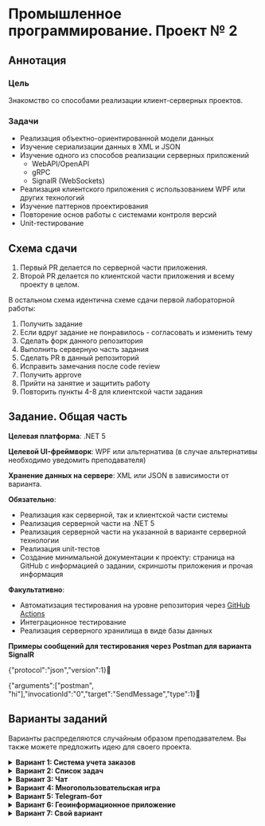 # Промышленное программирование. Проект № 2

## Аннотация

### Цель
Знакомство со способами реализации клиент-серверных проектов.

### Задачи
* Реализация объектно-ориентированной модели данных
* Изучение сериализации данных в XML и JSON
* Изучение одного из способов реализации серверных приложений
  * WebAPI/OpenAPI
  * gRPC
  * SignalR (WebSockets)
* Реализация клиентского приложения с использованием WPF или других технологий
* Изучение паттернов проектирования
* Повторение основ работы с системами контроля версий
* Unit-тестирование

## Схема сдачи

1. Первый PR делается по серверной части приложения.
2. Второй PR делается по клиентской части приложения и всему проекту в целом.

В остальном схема идентична схеме сдачи первой лабораторной работы:
1. Получить задание
2. Если вдруг задание не понравилось - согласовать и изменить тему
3. Сделать форк данного репозитория
4. Выполнить серверную часть задания
5. Сделать PR в данный репозиторий
6. Исправить замечания после code review
7. Получить approve 
8. Прийти на занятие и защитить работу
9. Повторить пункты 4-8 для клиентской части задания

## Задание. Общая часть

**Целевая платформа**: .NET 5

**Целевой UI-фреймворк**: WPF или альтернатива (в случае альтернативы необходимо уведомить преподавателя)

**Хранение данных на сервере**: XML или JSON в зависимости от варианта.

**Обязательно**:
* Реализация как серверной, так и клиентской части системы
* Реализация серверной части на .NET 5
* Реализация серверной части на указанной в варианте серверной технологии
* Реализация unit-тестов
* Создание минимальной документации к проекту: страница на GitHub с информацией о задании, скриншоты приложения и прочая информация

**Факультативно**:
* Автоматизация тестирования на уровне репозитория через [GitHub Actions](https://docs.github.com/en/actions/learn-github-actions/understanding-github-actions)
* Интеграционное тестирование
* Реализация серверного хранилища в виде базы данных

**Примеры сообщений для тестирования через Postman для варианта SignalR**

{"protocol":"json","version":1}

{"arguments":["postman", "hi"],"invocationId":"0","target":"SendMessage","type":1}

## Варианты заданий

Варианты распределяются случайным образом преподавателем.
Вы также можете предложить идею для своего проекта.

<details>
  <summary><strong>Вариант 1: Система учета заказов</strong></summary>
  <p></p>

  Вы разрабатываете систему по продаже свежих фруктов.
  Пользователем системы является поставщик продукции, которому необходимо вести учет сведений о продажах.

  Минимальный функционал:
  - хранение информации о продуктах
  - хранение информации о клиентах
  - хранение информации о заказах
  - выполнение CRUD-операций с перечисленными выше сущностями
  - управление статусами заказов
  - вывод отчета за месяц - самые продающиеся продукты и их суммарная стоимость

  Варианты серверных технологий:
  - OpenAPI
  - gRPC
</details>

<details>
  <summary><strong>Вариант 2: Список задач</strong></summary>
  <p></p>

  Вы разрабатываете корпоративную систему ведения задач.

  Задачи представляют собой:
  - текстовый заголовок 
  - текстовое описание
  - статус
  - кому назначена
  - набор тэгов, ассоциированных с задачей

  Минимальный функционал:
  - хранение информации о задачах
  - хранение информации об исполнителях задач
  - хранение информации о тэгах
  - выполнение CRUD-операций с перечисленными выше сущностями
  - управление статусами задач

  Варианты серверных технологий:
  - OpenAPI
  - gRPC
</details>

<details>
  <summary><strong>Вариант 3: Чат</strong></summary>
  <p></p>

  Вы разрабатываете чат для обмена текстовыми сообщениями между пользователями.

  Минимальный функционал:
  - хранение информации о пользователях на сервере
  - хранение истории сообщений на клиентах
  - поддержка групповых чатов с сохранением истории и состава группы на сервере

  Варианты серверных технологий:  
  - gRPC
  - SignalR
</details>

<details>
  <summary><strong>Вариант 4: Многопользовательская игра</strong></summary>
  <p></p>

  Вы разрабатываете игру, в которую могут одновременно играть несколько пользователей.

  Варианты:
  - Driving game - "гонки"
  - Snake game - "змейка"
  - Pong game - "пинг-понг"

  Минимальный функционал:
  - обеспечение работы нескольких пользователей
  - хранение информации о пользователях на сервере
  - хранение информации о набранных очках на сервере

  В качестве клиентского приложения может выступать как WPF-приложение, так и Unity

  Варианты серверных технологий:  
  - gRPC
  - SignalR
</details>

<details>
  <summary><strong>Вариант 5: Telegram-бот</strong></summary>
  <p></p>

  Необходимо реализовать бота для Telegram, который будет оповещать в нужное время пользователя о предстоящем событии (например, предстоящей лекции).

  Перечень событий должен храниться на сервере

  Добавление события должно производиться в клиентском приложении (вне Telegram)

  Минимальный функционал:
  - хранение событий в привязке к пользователю
  - обеспечение CRUD-операций с событиями
  - поддержка повторяемых событий (например, раз в неделю в указанное время)

  Библиотека для работы с API Telegram: https://github.com/TelegramBots/telegram.bot

  Варианты серверных технологий:  
  - OpenAPI
  - gRPC
</details>

<details>
  <summary><strong>Вариант 6: Геоинформационное приложение</strong></summary>
  <p></p>

  Вы разрабатываете приложение для отображения банкоматов на карте.

  Каждый банкомат должен содержать информацию:
  - о банке
  - количестве денежных средств

  Оператор системы может изменять количество денежных средств.

  В клиентском приложении необходимо обеспечить функционал:
  - отображения объектов на карте
  - при выборе объекта на карте необходимо отобразить информацию о нем
  - изменения количества денежных средств в конкретном банкомате

  Компонент для отображения карты: http://mapsui.com/documentation/getting-started-wpf.html

  Сведения о банкоматах: https://github.com/itsec-labs/dotnet-2/blob/main/atm.geojson

  Варианты серверных технологий:  
  - OpenAPI
  - gRPC
</details>


<details>
  <summary><strong>Вариант 7: Свой вариант</strong></summary>
  <p></p>

  Вы разрабатываете приложение на свою собственную тему.

  Тема и минимальный разрабатываемый функционал должны быть согласованы с преподавателем.

  Возможные источники данных:
  - https://data.gov.ru/
</details>
